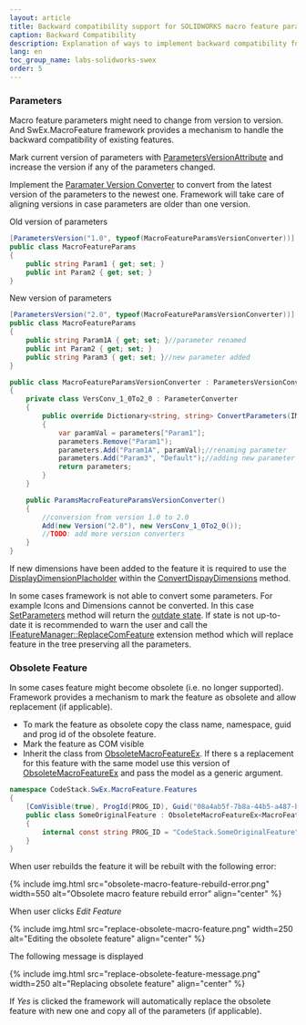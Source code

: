 ```yaml
---
layout: article
title: Backward compatibility support for SOLIDWORKS macro feature parameters
caption: Backward Compatibility
description: Explanation of ways to implement backward compatibility for the parameters stored in SOLIDWORKS macro feature
lang: en
toc_group_name: labs-solidworks-swex
order: 5
---
```

### Parameters

Macro feature parameters might need to change from version to version. And SwEx.MacroFeature framework provides a mechanism to handle the backward compatibility of existing features.

Mark current version of parameters with [ParametersVersionAttribute](https://docs.codestack.net/swex/macro-feature/html/T_CodeStack_SwEx_MacroFeature_Attributes_ParametersVersionAttribute.htm) and increase the version if any of the parameters changed.

Implement the [Paramater Version Converter](https://docs.codestack.net/swex/macro-feature/html/T_CodeStack_SwEx_MacroFeature_Base_IParametersVersionConverter.htm) to convert from the latest version of the parameters to the newest one. Framework will take care of aligning versions in case parameters are older than one version.

Old version of parameters
~~~ cs
[ParametersVersion("1.0", typeof(MacroFeatureParamsVersionConverter))]
public class MacroFeatureParams
{
    public string Param1 { get; set; }
    public int Param2 { get; set; }
}
~~~

New version of parameters

~~~ cs
[ParametersVersion("2.0", typeof(MacroFeatureParamsVersionConverter))]
public class MacroFeatureParams
{
    public string Param1A { get; set; }//parameter renamed
    public int Param2 { get; set; }
    public string Param3 { get; set; }//new parameter added
}

public class MacroFeatureParamsVersionConverter : ParametersVersionConverter
{
    private class VersConv_1_0To2_0 : ParameterConverter
    {
        public override Dictionary<string, string> ConvertParameters(IModelDoc2 model, IFeature feat, Dictionary<string, string> parameters)
        {
            var paramVal = parameters["Param1"];
            parameters.Remove("Param1");
            parameters.Add("Param1A", paramVal);//renaming parameter
            parameters.Add("Param3", "Default");//adding new parameter with default value
            return parameters;
        }
    }

    public ParamsMacroFeatureParamsVersionConverter()
    {
        //conversion from version 1.0 to 2.0
        Add(new Version("2.0"), new VersConv_1_0To2_0());
        //TODO: add more version converters
    }
}
~~~

If new dimensions have been added to the feature it is required to use the [DisplayDimensionPlacholder](https://docs.codestack.net/swex/macro-feature/html/T_CodeStack_SwEx_MacroFeature_Placeholders_DisplayDimensionPlaceholder.htm) within the [ConvertDispayDimensions](https://docs.codestack.net/swex/macro-feature/html/M_CodeStack_SwEx_MacroFeature_Base_IParameterConverter_ConvertDisplayDimensions.htm) method.

In some cases framework is not able to convert some parameters. For example Icons and Dimensions cannot be converted. In this case [SetParameters](https://docs.codestack.net/swex/macro-feature/html/M_CodeStack_SwEx_MacroFeature_MacroFeatureEx_1_SetParameters_1.htm) method will return the [outdate state](https://docs.codestack.net/swex/macro-feature/html/T_CodeStack_SwEx_MacroFeature_Base_MacroFeatureOutdateState_e.htm). If state is not up-to-date it is recommended to warn the user and call the [IFeatureManager::ReplaceComFeature](https://docs.codestack.net/swex/macro-feature/html/M_SolidWorks_Interop_sldworks_FeatureManagerEx_ReplaceComFeature__1.htm) extension method which will replace feature in the tree preserving all the parameters.

### Obsolete Feature

In some cases feature might become obsolete (i.e. no longer supported). Framework provides a mechanism to mark the feature as obsolete and allow replacement (if applicable).

* To mark the feature as obsolete copy the class name, namespace, guid and prog id of the obsolete feature.
* Mark the feature as COM visible
* Inherit the class from [ObsoleteMacroFeatureEx](https://docs.codestack.net/swex/macro-feature/html/T_CodeStack_SwEx_MacroFeature_Core_ObsoleteMacroFeatureEx.htm). If there s a replacement for this feature with the same model use this version of [ObsoleteMacroFeatureEx](https://docs.codestack.net/swex/macro-feature/html/T_CodeStack_SwEx_MacroFeature_Core_ObsoleteMacroFeatureEx_1.htm) and pass the model as a generic argument.

~~~ cs
namespace CodeStack.SwEx.MacroFeature.Features
{
    [ComVisible(true), ProgId(PROG_ID), Guid("08a4ab5f-7b8a-44b5-a487-b44026a02c2b")]
    public class SomeOriginalFeature : ObsoleteMacroFeatureEx<MacroFeatureModel>
    {
        internal const string PROG_ID = "CodeStack.SomeOriginalFeature";
    }
}
~~~

When user rebuilds the feature it will be rebuilt with the following error:

{% include img.html src="obsolete-macro-feature-rebuild-error.png" width=550 alt="Obsolete macro feature rebuild error" align="center" %}

When user clicks *Edit Feature*

{% include img.html src="replace-obsolete-macro-feature.png" width=250 alt="Editing the obsolete feature" align="center" %}

The following message is displayed

{% include img.html src="replace-obsolete-feature-message.png" width=250 alt="Replacing obsolete feature" align="center" %}

If *Yes* is clicked the framework will automatically replace the obsolete feature with new one and copy all of the parameters (if applicable).
